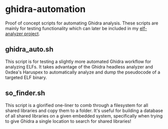 # ghidra-automation
Proof of concept scripts for automating Ghidra analysis. These scripts are mainly for testing functionality which can later be included in my [elf-analyzer project](https://github.com/ttepatti/elf-analyzer).

## ghidra_auto.sh

This script is for testing a slightly more automated Ghidra workflow for analyzing ELFs. It takes advantage of the Ghidra headless analyzer and 0xdea's Haruspex to automatically analyze and dump the pseudocode of a targeted ELF binary.

## so_finder.sh

This script is a glorified one-liner to comb through a filesystem for all shared libraries and copy them to a folder. It's useful for building a database of all shared libraries on a given embedded system, specifically when trying to give Ghidra a single location to search for shared libraries!
